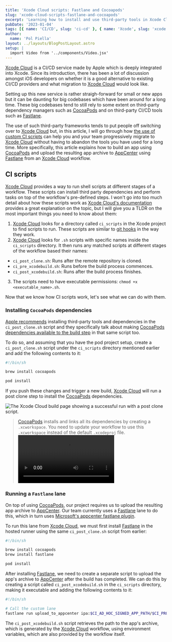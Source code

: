 ```yaml
---
title: 'Xcode Cloud scripts: Fastlane and Cocoapods'
slug: 'xcode-cloud-scripts-fastlane-and-cocoapods'
excerpt: 'Learning how to install and use third-party tools in Xcode Cloud through ci scripts.'
pubDate: '2023-01-04'
tags: [{ name: 'CI/CD', slug: 'ci-cd' }, { name: 'Xcode', slug: 'xcode' }]
author:
  name: 'Pol Piella'
layout: ../layouts/BlogPostLayout.astro
setup: |
  import Video from '../components/Video.jsx'
---
```


[Xcode Cloud](https://developer.apple.com/xcode-cloud/) is a CI/CD service made by Apple which is deeply integrated into Xcode. Since its introduction, there has been a lot of discussion amongst iOS developers on whether it is a good alternative to existing CI/CD providers and what migration to [Xcode Cloud](https://developer.apple.com/xcode-cloud/) would look like.

Setting up this new service is rather straigh-forward for small or new apps but it can be daunting for big codebases which have been around for a long time. These big codebases tend to still rely to some extent on third-party dependency managers such as [CocoaPods](https://cocoapods.org) and on third-party CI/CD tools such as [Fastlane](http://fastlane.tools).

The use of such third-party frameworks tends to put people off switching over to [Xcode Cloud](https://developer.apple.com/xcode-cloud/) but, in this article, I will go through how [the use of custom CI scripts](https://developer.apple.com/documentation/xcode/writing-custom-build-scripts) can help you and your team progressively migrate to [Xcode Cloud](https://developer.apple.com/xcode-cloud/) without having to abandon the tools you have used for a long time. More specifically, this article explains how to build an app using [CocoaPods](https://cocoapods.org) and upload the resulting app archive to [AppCenter](https://appcenter.ms) using [Fastlane](http://fastlane.tools) from an [Xcode Cloud](https://developer.apple.com/xcode-cloud/) workflow.

## CI scripts

[Xcode Cloud](https://developer.apple.com/xcode-cloud/) provides a way to run shell scripts at different stages of a workflow. These scripts can install third party dependencies and perform tasks on top of the workflow's pre-defined steps. I won't go into too much detail about how these scripts work as [Xcode Cloud's documentation](https://developer.apple.com/documentation/xcode/writing-custom-build-scripts) provides a great explanation on the topic, but I will give you a TLDR on the most important things you need to know about them:

1. [Xcode Cloud](https://developer.apple.com/xcode-cloud/) looks for a directory called `ci_scripts` in the Xcode project to find scripts to run. These scripts are similar to [git hooks](https://git-scm.com/docs/githooks) in the way they work.
2. [Xcode Cloud](https://developer.apple.com/xcode-cloud/) looks for `.sh` scripts with specific names inside the `ci_scripts` directory. It then runs any matched scripts at different stages of the workflow based their names:

- `ci_post_clone.sh`: Runs after the remote repository is cloned.
- `ci_pre_xcodebuild.sh`: Runs before the build process commences.
- `ci_post_xcodebuild.sh`: Runs after the build process finishes.

3. The scripts need to have executable permissions: `chmod +x <executable_name>.sh`.

Now that we know how CI scripts work, let's see what we can do with them.

### Installing `CocoaPods` dependencies

[Apple recommends](https://developer.apple.com/documentation/xcode/making-dependencies-available-to-xcode-cloud#Use-a-custom-build-script-to-install-a-third-party-dependency-or-tool) installing third-party tools and dependencies in the `ci_post_clone.sh` script and they specifically talk about making [CocoaPods dependencies available to the build step](https://developer.apple.com/documentation/xcode/making-dependencies-available-to-xcode-cloud#Make-CocoaPods-dependencies-available-to-Xcode-Cloud) in that same script too.

To do so, and assuming that you have the pod project setup, create a `ci_post_clone.sh` script under the `ci_scripts` directory mentioned earlier and add the following contents to it:

```bash:ci_post_clone.sh
#!/bin/sh

brew install cocoapods

pod install
```

If you push these changes and trigger a new build, [Xcode Cloud](https://developer.apple.com/xcode-cloud/) will run a post clone step to install the [CocoaPods](https://cocoapods.org) dependencies.

![The Xcode Cloud build page showing a successful run with a post clone script.](/assets/posts/xcode-cloud-scripts-fastlane-and-cocoapods/post-clone.png)

> [CocoaPods](https://cocoapods.org) installs and links all its dependencies by creating a `.xcworkspace`. You need to update your workflow to use this `.xcworkspace` instead of the default `.xcodeproj` file. <Video src="/assets/posts/xcode-cloud-scripts-fastlane-and-cocoapods/xcworkspace.mp4" />

### Running a `Fastlane` lane

On top of using [CocoaPods](https://cocoapods.org), our project requires us to upload the resulting app archive to [AppCenter](https://appcenter.ms). Our team currently uses a [Fastlane](http://fastlane.tools) lane to do this, which in turn uses [Microsoft's appcenter fastlane plugin](https://github.com/microsoft/fastlane-plugin-appcenter).

To run this lane from [Xcode Cloud](https://developer.apple.com/xcode-cloud/), we must first install [Fastlane](http://fastlane.tools) in the hosted runner using the same `ci_post_clone.sh` script from earlier:

```bash:ci_post_clone.sh
#!/bin/sh

brew install cocoapods
brew install fastlane

pod install
```

After installing [Fastlane](http://fastlane.tools), we need to create a separate script to upload the app's archive to [AppCenter](https://appcenter.ms) after the build has completed. We can do this by creating a script called `ci_post_xcodebuild.sh` in the `ci_scripts` directory, making it executable and adding the following contents to it:

```bash:ci_post_xcodebuild.sh
#!/bin/sh

# Call the custom lane
fastlane run upload_to_appcenter ipa:$CI_AD_HOC_SIGNED_APP_PATH/$CI_PRODUCT.ipa
```

The `ci_post_xcodebuild.sh` script retrieves the path to the app's archive, which is generated by the [Xcode Cloud](https://developer.apple.com/xcode-cloud/) workflow, using environment variables, which are also provided by the workflow itself.
